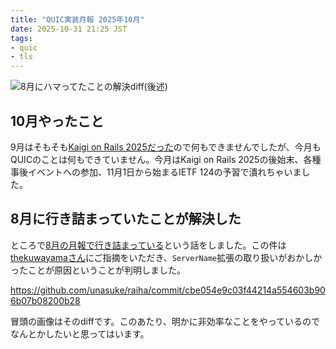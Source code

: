 ```yaml
---
title: "QUIC実装月報 2025年10月"
date: 2025-10-31 21:25 JST
tags: 
- quic
- tls
---
```


![8月にハマってたことの解決diff(後述)](2025/quic-impl-monthly-report-202510-servername-ext-diff.png)

## 10月やったこと
9月はそもそも[Kaigi on Rails 2025だった](/2025/kaigionrails-2025/)ので何もできませんでしたが、今月もQUICのことは何もできていません。今月はKaigi on Rails 2025の後始末、各種事後イベントへの参加、11月1日から始まるIETF 124の予習で潰れちゃいました。

## 8月に行き詰まっていたことが解決した
ところで[8月の月報で行き詰まっている](/2025/quic-impl-monthly-report-202508/)という話をしました。この件は[thekuwayamaさん](https://thekuwayama.github.io/)にご指摘をいただき、`ServerName`拡張の取り扱いがおかしかったことが原因ということが判明しました。

<https://github.com/unasuke/raiha/commit/cbe054e9c03f44214a554603b906b07b08200b28>

冒頭の画像はそのdiffです。このあたり、明かに非効率なことをやっているのでなんとかしたいと思ってはいます。
